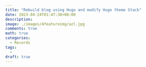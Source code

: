 ```yaml
---
title: "Rebuild blog using Hugo and modify Hugo theme Stack"
date: 2023-04-24T01:47:38+08:00
description: 
image: ./images/4featureimg/azl.jpg
comments: true
math: true
categories: 
  - Records
tags:
  - 
draft: true
---
```


